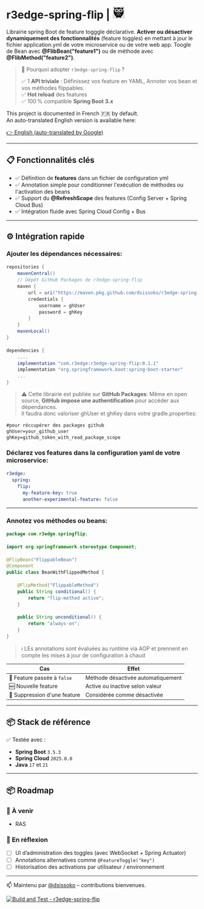 # r3edge-spring-flip | ![Logo](logo_ds.png)

Librairie spring Boot de feature togggle déclarative. **Activer ou désactiver dynamiquement des fonctionnalités** (feature toggles) en mettant à jour le fichier application.yml de votre microservice ou de votre web app. Toogle de Bean avec **@FlibBean("feature1")** ou de méthode avec **@FlibMethod("feature2")**.

> 🚀 Pourquoi adopter `r3edge-spring-flip` ?
>
> ✅ 1 **API triviale** : Définissez vos feature en YAML, Annoter vos bean et vos méthodes flippables.  
> ✅ **Hot reload** des features  
> ✅ 100 % compatible **Spring Boot 3.x**  

This project is documented in French 🇫🇷 by default.  
An auto-translated English version is available here:

[👉 English (auto-translated by Google)](https://translate.google.com/translate?sl=auto&tl=en&u=https://github.com/dsissoko/r3edge-task-dispatcher)

---

## 📋 Fonctionnalités clés

- ✅ Définition de **features** dans un fichier de configuration yml
- ✅ Annotation simple pour conditionner l'exécution de méthodes ou l'activation des beans
- ✅ Support du **@RefreshScope** des features (Config Server + Spring Cloud Bus)
- ✅ Intégration fluide avec Spring Cloud Config + Bus

---

## ⚙️ Intégration rapide

### Ajouter les dépendances nécessaires:

```groovy
repositories {
    mavenCentral()
    // Dépôt GitHub Packages de r3edge-spring-flip
    maven {
        url = uri("https://maven.pkg.github.com/dsissoko/r3edge-spring-flip")
        credentials {
            username = ghUser
            password = ghKey
        }
    }
    mavenLocal()
}

dependencies {
    ....
    implementation "com.r3edge:r3edge-spring-flip:0.1.1"
    implementation "org.springframework.boot:spring-boot-starter"
    ...
}
```

> ⚠️ Cette librairie est publiée sur **GitHub Packages**: Même en open source, **GitHub impose une authentification** pour accéder aux dépendances.  
> Il faudra donc valoriser ghUser et ghKey dans votre gradle.properties:

```properties
#pour réccupérer des packages github 
ghUser=your_github_user
ghKey=github_token_with_read_package_scope
```

### Déclarez vos features dans la configuration yaml de votre microservice:

```yaml
r3edge:
  spring:
    flip:
      my-feature-key: true
      another-experimental-feature: false
```

---

### Annotez vos méthodes ou beans:

```java
package com.r3edge.springflip;

import org.springframework.stereotype.Component;

@FlipBean("FlippableBean")
@Component
public class BeanWithFlippedMethod {

    @FlipMethod("FlippableMethod")
    public String conditional() {
        return "flip-method active";
    }

    public String unconditional() {
        return "always-on";
    }
}
```

> ℹ️ LEs annotations sont évaluées au runtime via AOP et prennent en compte les mises à jour de configuration à chaud  

| Cas                               | Effet                                         |
|----------------------------------|-----------------------------------------------|
| 🔄 Feature passée à `false`      | Méthode désactivée automatiquement            |
| 🆕 Nouvelle feature              | Active ou inactive selon valeur               |
| 🚫 Suppression d'une feature     | Considérée comme désactivée                   |

---

## 📦 Stack de référence

✅ Testée avec :  
- **Spring Boot** `3.5.3`  
- **Spring Cloud** `2025.0.0`  
- **Java** `17` et `21`

---

## 📦 Roadmap

### 🔧 À venir

- RAS

### 🧠 En réflexion

- [ ] UI d’administration des toggles (avec WebSocket + Spring Actuator)
- [ ] Annotations alternatives comme `@FeatureToggle("key")`
- [ ] Historisation des activations par utilisateur / environnement

---

📫 Maintenu par [@dsissoko](https://github.com/dsissoko) – contributions bienvenues.

[![Build and Test - r3edge-spring-flip](https://github.com/dsissoko/r3edge-spring-flip/actions/workflows/cicd_code.yml/badge.svg)](https://github.com/dsissoko/r3edge-spring-flip/actions/workflows/cicd_code.yml)
